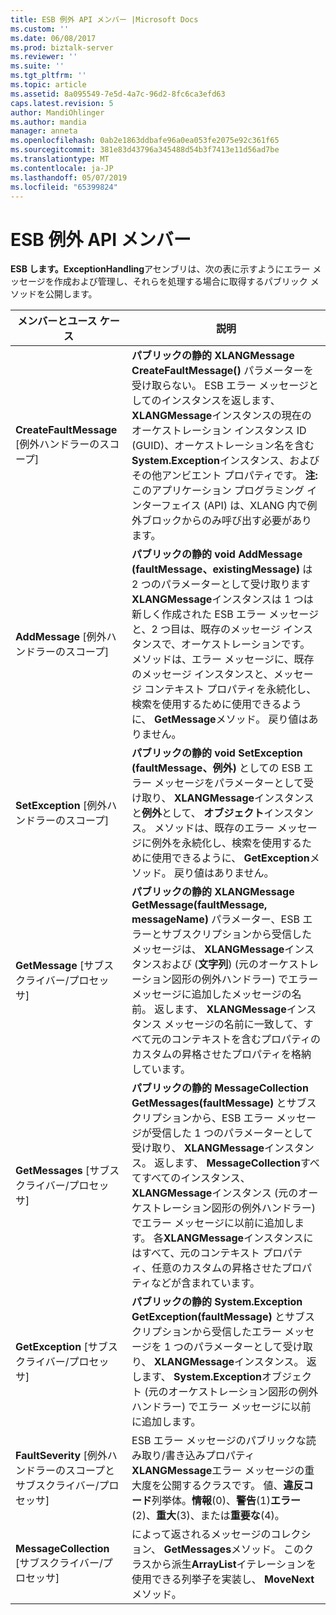 ```yaml
---
title: ESB 例外 API メンバー |Microsoft Docs
ms.custom: ''
ms.date: 06/08/2017
ms.prod: biztalk-server
ms.reviewer: ''
ms.suite: ''
ms.tgt_pltfrm: ''
ms.topic: article
ms.assetid: 8a095549-7e5d-4a7c-96d2-8fc6ca3efd63
caps.latest.revision: 5
author: MandiOhlinger
ms.author: mandia
manager: anneta
ms.openlocfilehash: 0ab2e1863ddbafe96a0ea053fe2075e92c361f65
ms.sourcegitcommit: 381e83d43796a345488d54b3f7413e11d56ad7be
ms.translationtype: MT
ms.contentlocale: ja-JP
ms.lasthandoff: 05/07/2019
ms.locfileid: "65399824"
---
```

# <a name="the-esb-exception-api-members"></a>ESB 例外 API メンバー
**ESB します。ExceptionHandling**アセンブリは、次の表に示すようにエラー メッセージを作成および管理し、それらを処理する場合に取得するパブリック メソッドを公開します。  
  
|メンバーとユース ケース|説明|  
|-------------------------|-----------------|  
|**CreateFaultMessage** [例外ハンドラーのスコープ]|**パブリックの静的 XLANGMessage CreateFaultMessage()** パラメーターを受け取らない。 ESB エラー メッセージとしてのインスタンスを返します、 **XLANGMessage**インスタンスの現在のオーケストレーション インスタンス ID (GUID)、オーケストレーション名を含む**System.Exception**インスタンス、およびその他アンビエント プロパティです。 **注:** このアプリケーション プログラミング インターフェイス (API) は、XLANG 内で例外ブロックからのみ呼び出す必要があります。|  
|**AddMessage** [例外ハンドラーのスコープ]|**パブリックの静的 void AddMessage (faultMessage、existingMessage)** は 2 つのパラメーターとして受け取ります**XLANGMessage**インスタンスは 1 つは新しく作成された ESB エラー メッセージと、2 つ目は、既存のメッセージ インスタンスで、オーケストレーションです。 メソッドは、エラー メッセージに、既存のメッセージ インスタンスと、メッセージ コンテキスト プロパティを永続化し、検索を使用するために使用できるように、 **GetMessage**メソッド。 戻り値はありません。|  
|**SetException** [例外ハンドラーのスコープ]|**パブリックの静的 void SetException (faultMessage、例外)** としての ESB エラー メッセージをパラメーターとして受け取り、 **XLANGMessage**インスタンスと**例外**として、 **オブジェクト**インスタンス。 メソッドは、既存のエラー メッセージに例外を永続化し、検索を使用するために使用できるように、 **GetException**メソッド。 戻り値はありません。|  
|**GetMessage** [サブスクライバー/プロセッサ]|**パブリックの静的 XLANGMessage GetMessage(faultMessage, messageName)** パラメーター、ESB エラーとサブスクリプションから受信したメッセージは、 **XLANGMessage**インスタンスおよび (**文字列**) (元のオーケストレーション図形の例外ハンドラー) でエラー メッセージに追加したメッセージの名前。 返します、 **XLANGMessage**インスタンス メッセージの名前に一致して、すべて元のコンテキストを含むプロパティのカスタムの昇格させたプロパティを格納しています。|  
|**GetMessages** [サブスクライバー/プロセッサ]|**パブリックの静的 MessageCollection GetMessages(faultMessage)** とサブスクリプションから、ESB エラー メッセージが受信した 1 つのパラメーターとして受け取り、 **XLANGMessage**インスタンス。 返します、 **MessageCollection**すべてすべてのインスタンス、 **XLANGMessage**インスタンス (元のオーケストレーション図形の例外ハンドラー) でエラー メッセージに以前に追加します。 各**XLANGMessage**インスタンスにはすべて、元のコンテキスト プロパティ、任意のカスタムの昇格させたプロパティなどが含まれています。|  
|**GetException** [サブスクライバー/プロセッサ]|**パブリックの静的 System.Exception GetException(faultMessage)** とサブスクリプションから受信したエラー メッセージを 1 つのパラメーターとして受け取り、 **XLANGMessage**インスタンス。 返します、 **System.Exception**オブジェクト (元のオーケストレーション図形の例外ハンドラー) でエラー メッセージに以前に追加します。|  
|**FaultSeverity** [例外ハンドラーのスコープとサブスクライバー/プロセッサ]|ESB エラー メッセージのパブリックな読み取り/書き込みプロパティ**XLANGMessage**エラー メッセージの重大度を公開するクラスです。 値、**違反コード**列挙体。**情報**(0)、**警告**(1)**エラー** (2)、**重大**(3)、または**重要な**(4)。|  
|**MessageCollection** [サブスクライバー/プロセッサ]|によって返されるメッセージのコレクション、 **GetMessages**メソッド。 このクラスから派生**ArrayList**イテレーションを使用できる列挙子を実装し、 **MoveNext**メソッド。|